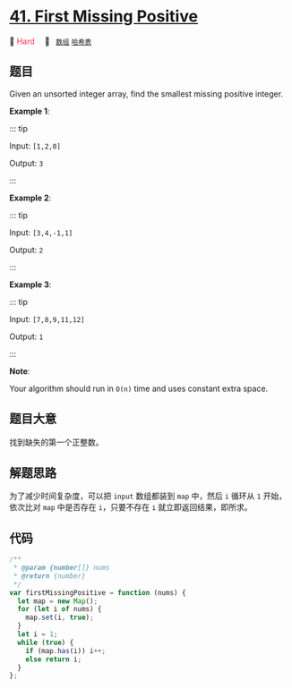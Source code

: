 # [41. First Missing Positive](https://leetcode.com/problems/first-missing-positive/description/)

🔴 <font color=#ff334b>Hard</font>&emsp; 🔖&ensp; [`数组`](../solution/array.md) [`哈希表`](../solution/hash-table.md)

## 题目

Given an unsorted integer array, find the smallest missing positive integer.

**Example 1**:

::: tip

Input: `[1,2,0]`

Output: `3`

:::

**Example 2**:

::: tip

Input: `[3,4,-1,1]`

Output: `2`

:::

**Example 3**:

::: tip

Input: `[7,8,9,11,12]`

Output: `1`

:::

**Note**:

Your algorithm should run in `O(n)` time and uses constant extra space.

## 题目大意

找到缺失的第一个正整数。

## 解题思路

为了减少时间复杂度，可以把 `input` 数组都装到 `map` 中，然后 `i` 循环从 `1` 开始，依次比对 `map` 中是否存在 `i`，只要不存在 `i` 就立即返回结果，即所求。

## 代码

```javascript
/**
 * @param {number[]} nums
 * @return {number}
 */
var firstMissingPositive = function (nums) {
  let map = new Map();
  for (let i of nums) {
    map.set(i, true);
  }
  let i = 1;
  while (true) {
    if (map.has(i)) i++;
    else return i;
  }
};
```
